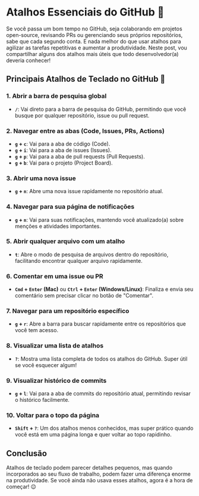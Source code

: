 # Atalhos Essenciais do GitHub 🚀

Se você passa um bom tempo no GitHub, seja colaborando em projetos open-source, revisando PRs ou gerenciando seus próprios repositórios, sabe que cada segundo conta. E nada melhor do que usar atalhos para agilizar as tarefas repetitivas e aumentar a produtividade. Neste post, vou compartilhar alguns dos atalhos mais úteis que todo desenvolvedor(a) deveria conhecer!

## Principais Atalhos de Teclado no GitHub 🎯

### 1. **Abrir a barra de pesquisa global**
   - **`/`**: Vai direto para a barra de pesquisa do GitHub, permitindo que você busque por qualquer repositório, issue ou pull request.

### 2. **Navegar entre as abas (Code, Issues, PRs, Actions)**
   - **`g` + `c`**: Vai para a aba de código (Code).
   - **`g` + `i`**: Vai para a aba de issues (Issues).
   - **`g` + `p`**: Vai para a aba de pull requests (Pull Requests).
   - **`g` + `b`**: Vai para o projeto (Project Board).
   
### 3. **Abrir uma nova issue**
   - **`g` + `n`**: Abre uma nova issue rapidamente no repositório atual.

### 4. **Navegar para sua página de notificações**
   - **`g` + `n`**: Vai para suas notificações, mantendo você atualizado(a) sobre menções e atividades importantes.

### 5. **Abrir qualquer arquivo com um atalho**
   - **`t`**: Abre o modo de pesquisa de arquivos dentro do repositório, facilitando encontrar qualquer arquivo rapidamente.

### 6. **Comentar em uma issue ou PR**
   - **`Cmd` + `Enter` (Mac)** ou **`Ctrl` + `Enter` (Windows/Linux)**: Finaliza e envia seu comentário sem precisar clicar no botão de "Comentar".

### 7. **Navegar para um repositório específico**
   - **`g` + `r`**: Abre a barra para buscar rapidamente entre os repositórios que você tem acesso.

### 8. **Visualizar uma lista de atalhos**
   - **`?`**: Mostra uma lista completa de todos os atalhos do GitHub. Super útil se você esquecer algum! 

### 9. **Visualizar histórico de commits**
   - **`g` + `l`**: Vai para a aba de commits do repositório atual, permitindo revisar o histórico facilmente.

### 10. **Voltar para o topo da página**
   - **`Shift` + `?`**: Um dos atalhos menos conhecidos, mas super prático quando você está em uma página longa e quer voltar ao topo rapidinho.

## Conclusão

Atalhos de teclado podem parecer detalhes pequenos, mas quando incorporados ao seu fluxo de trabalho, podem fazer uma diferença enorme na produtividade. Se você ainda não usava esses atalhos, agora é a hora de começar! 😉
